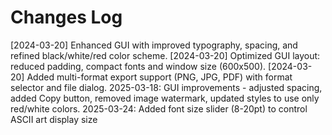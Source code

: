 # Changes Log
[2024-03-20] Enhanced GUI with improved typography, spacing, and refined black/white/red color scheme.
[2024-03-20] Optimized GUI layout: reduced padding, compact fonts and window size (600x500).
[2024-03-20] Added multi-format export support (PNG, JPG, PDF) with format selector and file dialog.
2025-03-18: GUI improvements - adjusted spacing, added Copy button, removed image watermark, updated styles to use only red/white colors.
2025-03-24: Added font size slider (8-20pt) to control ASCII art display size